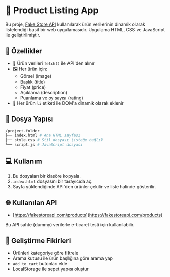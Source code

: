 # 🛒 Product Listing App

Bu proje, [Fake Store API](https://fakestoreapi.com/) kullanılarak ürün verilerinin dinamik olarak listelendiği basit bir web uygulamasıdır. Uygulama HTML, CSS ve JavaScript ile geliştirilmiştir.

## 🚀 Özellikler

- 🎯 Ürün verileri `fetch()` ile API'den alınır
- 🖼 Her ürün için:
  - Görsel (image)
  - Başlık (title)
  - Fiyat (price)
  - Açıklama (description)
  - Puanlama ve oy sayısı (rating)
- 📄 Her ürün `li` etiketi ile DOM'a dinamik olarak eklenir

## 📁 Dosya Yapısı

```bash
/project-folder
├── index.html # Ana HTML sayfası
├── style.css # Stil dosyası (isteğe bağlı)
└── script.js # JavaScript dosyası
```

## 💻 Kullanım

1. Bu dosyaları bir klasöre kopyala.
2. `index.html` dosyasını bir tarayıcıda aç.
3. Sayfa yüklendiğinde API'den ürünler çekilir ve liste halinde gösterilir.

## 🌐 Kullanılan API

- [https://fakestoreapi.com/products](https://fakestoreapi.com/products)

Bu API sahte (dummy) verilerle e-ticaret testi için kullanılabilir.

## 🧠 Geliştirme Fikirleri

- Ürünleri kategoriye göre filtrele
- Arama kutusu ile ürün başlığına göre arama yap
- `add to cart` butonları ekle
- LocalStorage ile sepet yapısı oluştur

